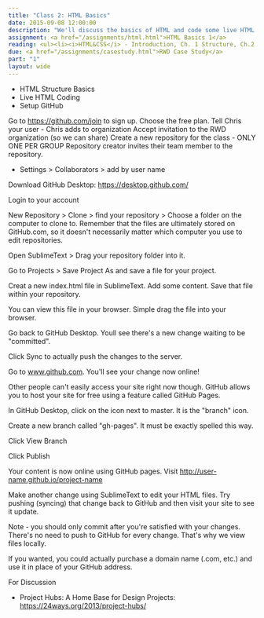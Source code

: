 ```yaml
---
title: "Class 2: HTML Basics"
date: 2015-09-08 12:00:00
description: "We'll discuss the basics of HTML and code some live HTML in class.  We'll also set up GitHub accounts and version control for future assignments."
assignment: <a href="/assignments/html.html">HTML Basics 1</a>
reading: <ul><li><i>HTML&CSS</i> - Introduction, Ch. 1 Structure, Ch.2 Text, Ch. 18 Process & Design (out of order)</li><li><a href="http://www.coffeecup.com/help/articles/absolute-vs-relative-pathslinks/">Absolute vs. Relative Paths and Links</a></li><li><i>Responsive Web Design</i> - Ch. 1 Our Responsive Web</li><li><a href="http://readwrite.com/2013/09/30/understanding-github-a-journey-for-beginners-part-1">GitHub for Beginners</a></li><li><a href="http://karenmcgrane.com/2014/01/13/the-mobile-content-mandate/">The Mobile Content Mandate (Video) by Karen McGrane)</a></li></ul>
due: <a href="/assignments/casestudy.html">RWD Case Study</a>
part: "1"
layout: wide
---
```


* HTML Structure Basics
* Live HTML Coding
* Setup GitHub

Go to https://github.com/join to sign up.
Choose the free plan.
Tell Chris your user - Chris adds to organization
Accept invitation to the RWD organization (so we can share)
Create a new repository for the class - ONLY ONE PER GROUP
Repository creator invites their team member to the repository.
* Settings > Collaborators > add by user name

Download GitHub Desktop: https://desktop.github.com/

Login to your account

New Repository > Clone > find your repository > Choose a folder on the computer to clone to.  Remember that the files are ultimately stored on GitHub.com, so it doesn't necessarily matter which computer you use to edit repositories.

Open SublimeText > Drag your repository folder into it.

Go to Projects > Save Project As and save a file for your project.

Creat a new index.html file in SublimeText.  Add some content.  Save that file within your repository.

You can view this file in your browser.  Simple drag the file into your browser.

Go back to GitHub Desktop. Youll see there's a new change waiting to be "committed".

Click Sync to actually push the changes to the server.

Go to www.github.com.  You'll see your change now online!

Other people can't easily access your site right now though.  GitHub allows you to host your site for free using a feature called GitHub Pages.

In GitHub Desktop, click on the icon next to master.  It is the "branch" icon.

Create a new branch called "gh-pages".  It must be exactly spelled this way.

Click View Branch

Click Publish

Your content is now online using GitHub pages.  Visit http://user-name.github.io/project-name

Make another change using SublimeText to edit your HTML files.  Try pushing (syncing) that change back to GitHub and then visit your site to see it update.

Note - you should only commit after you're satisfied with your changes.  There's no need to push to GitHub for every change.  That's why we view files locally.

If you wanted, you could actually purchase a domain name (.com, etc.) and use it in place of your GitHub address.


For Discussion

* Project Hubs: A Home Base for Design Projects: https://24ways.org/2013/project-hubs/